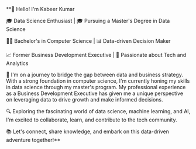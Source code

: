 **👋 Hello! I'm Kabeer Kumar

🎓 Data Science Enthusiast | 🎓 Pursuing a Master's Degree in Data Science

👨‍💻 Bachelor's in Computer Science | 📊 Data-driven Decision Maker

📈 Former Business Development Executive | 🚀 Passionate about Tech and Analytics

🌟 I'm on a journey to bridge the gap between data and business strategy. With a strong foundation in computer science, I'm currently honing my skills in data science through my master's program. My professional experience as a Business Development Executive has given me a unique perspective on leveraging data to drive growth and make informed decisions.

🔍 Exploring the fascinating world of data science, machine learning, and AI, I'm excited to collaborate, learn, and contribute to the tech community.

📚 Let's connect, share knowledge, and embark on this data-driven adventure together!**
